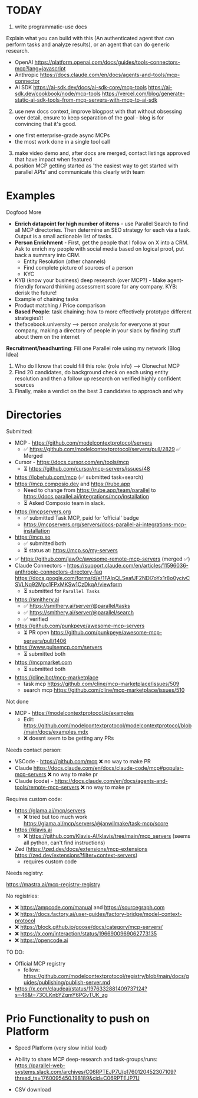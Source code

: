 <!-- Clear focus on getting MCP-UI post out there and making currently available features easier to use -->

# TODAY

1. write programmatic-use docs

Explain what you can build with this (An authenticated agent that can perform tasks and analyze results), or an agent that can do generic research.

- OpenAI https://platform.openai.com/docs/guides/tools-connectors-mcp?lang=javascript
- Anthropic https://docs.claude.com/en/docs/agents-and-tools/mcp-connector
- AI SDK https://ai-sdk.dev/docs/ai-sdk-core/mcp-tools https://ai-sdk.dev/cookbook/node/mcp-tools https://vercel.com/blog/generate-static-ai-sdk-tools-from-mcp-servers-with-mcp-to-ai-sdk

2. use new docs context, improve blogpost with that without obsessing over detail, ensure to keep separation of the goal - blog is for convincing that it's good.

- one first enterprise-grade async MCPs
- the most work done in a single tool call

3. make video demo and, after docs are merged, contact listings approved that have impact when featured
4. position MCP getting started as 'the easiest way to get started with parallel APIs' and communicate this clearly with team

# Examples

Dogfood More

<!-- Put examples in thread https://wilmake.slack.com/archives/C09807JBB26/p1760031061625639 -->

- **Enrich datapoint for high number of items** - use Parallel Search to find all MCP directories. Then determine an SEO strategy for each via a task. Output is a small actionable list of tasks.
- **Person Enrichment** - First, get the people that I follow on X into a CRM. Ask to enrich my people with social media based on logical proof, put back a summary into CRM.
  - Entity Resolution (other channels)
  - Find complete picture of sources of a person
  - KYC
- KYB (know your business) deep research (over MCP?) - Make agent-friendly forward thinking assessment score for any company. KYB: derisk the future!
- Example of chaining tasks
- Product matching / Price comparison
- **Based People**: task chaining: how to more effectively prototype different strategies?!
- thefacebook.university --> person analysis for everyone at your company, making a directory of people in your slack by finding stuff about them on the internet

**Recruitment/headhunting**: Fill one Parallel role using my network (Blog Idea)

1. Who do I know that could fill this role: {role info} —> Clonechat MCP
2. Find 20 candidates, do background check on each using entity resolution and then a follow up research on verified highly confident sources
3. Finally, make a verdict on the best 3 candidates to approach and why

# Directories

Submitted:

- MCP - https://github.com/modelcontextprotocol/servers
  - ✅ https://github.com/modelcontextprotocol/servers/pull/2829 ✅ Merged
- Cursor - https://docs.cursor.com/en/tools/mcp
  - ⏳ https://github.com/cursor/mcp-servers/issues/48
- https://lobehub.com/mcp (✅ submitted task+search)
- https://mcp.composio.dev and https://rube.app
  - Need to change from https://rube.app/team/parallel to https://docs.parallel.ai/integrations/mcp/installation
  - ⏳ Asked Composio team in slack.
- https://mcpservers.org
  - ✅ submitted Task MCP, paid for 'official' badge
  - https://mcpservers.org/servers/docs-parallel-ai-integrations-mcp-installation
- https://mcp.so
  - ✅ submitted both
  - ⏳ status at: https://mcp.so/my-servers
- ✅ https://github.com/jaw9c/awesome-remote-mcp-servers (merged ✅)
- Claude Connectors - https://support.claude.com/en/articles/11596036-anthropic-connectors-directory-faq https://docs.google.com/forms/d/e/1FAIpQLSeafJF2NDI7oYx1r8o0ycivCSVLNq92Mpc1FPxMKSw1CzDkqA/viewform
  - ⏳ submitted for `Parallel Tasks`
- https://smithery.ai
  - ✅ https://smithery.ai/server/@parallel/tasks
  - ✅ https://smithery.ai/server/@parallel/search
  - ✅ verified
- https://github.com/punkpeye/awesome-mcp-servers
  - ⏳ PR open https://github.com/punkpeye/awesome-mcp-servers/pull/1406
- https://www.pulsemcp.com/servers
  - ⏳ submitted both
- https://mcpmarket.com
  - ⏳ submitted both
- https://cline.bot/mcp-marketplace
  - task mcp https://github.com/cline/mcp-marketplace/issues/509
  - search mcp https://github.com/cline/mcp-marketplace/issues/510

Not done

- MCP - https://modelcontextprotocol.io/examples
  - Edit: https://github.com/modelcontextprotocol/modelcontextprotocol/blob/main/docs/examples.mdx
  - ❌ doesnt seem to be getting any PRs

Needs contact person:

- VSCode - https://github.com/mcp ❌ no way to make PR
- Claude https://docs.claude.com/en/docs/claude-code/mcp#popular-mcp-servers ❌ no way to make pr
- Claude (code) - https://docs.claude.com/en/docs/agents-and-tools/remote-mcp-servers ❌ no way to make pr

Requires custom code:

- https://glama.ai/mcp/servers
  - ❌ tried but too much work https://glama.ai/mcp/servers/@janwilmake/task-mcp/score
- https://klavis.ai
  - ❌ https://github.com/Klavis-AI/klavis/tree/main/mcp_servers (seems all python, can't find instructions)
- Zed (https://zed.dev/docs/extensions/mcp-extensions https://zed.dev/extensions?filter=context-servers)
  - requires custom code

Needs registry:

https://mastra.ai/mcp-registry-registry

No registries:

- ❌ https://ampcode.com/manual and https://sourcegraph.com
- ❌ https://docs.factory.ai/user-guides/factory-bridge/model-context-protocol
- ❌ https://block.github.io/goose/docs/category/mcp-servers/
- ❌ https://x.com/interaction/status/1966900969062773135
- ❌ https://opencode.ai

TO DO:

- Official MCP registry
  - follow: https://github.com/modelcontextprotocol/registry/blob/main/docs/guides/publishing/publish-server.md
- https://x.com/claudeai/status/1976332881409737124?s=46&t=73OLKnbYZgmY6PGvTUK_zg

# Prio Functionality to push on Platform

- Speed Platform (very slow initial load)

- Ability to share MCP deep-research and task-groups/runs: https://parallel-web-systems.slack.com/archives/C06RPTEJP7U/p1760120452307109?thread_ts=1760095450.198189&cid=C06RPTEJP7U

- CSV download
